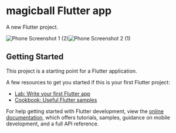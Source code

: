 # magicball Flutter app

A new Flutter project.

![Phone Screenshot 1 (2)](https://github.com/Virang007/MagicBallappFlutter/assets/104147123/e7ff8999-05ba-42ac-bc97-5d441340be5e)![Phone Screenshot 2 (1)](https://github.com/Virang007/MagicBallappFlutter/assets/104147123/3bc70017-6ad3-4fe2-880e-b6caab82624a)



## Getting Started

This project is a starting point for a Flutter application.

A few resources to get you started if this is your first Flutter project:

- [Lab: Write your first Flutter app](https://docs.flutter.dev/get-started/codelab)
- [Cookbook: Useful Flutter samples](https://docs.flutter.dev/cookbook)

For help getting started with Flutter development, view the
[online documentation](https://docs.flutter.dev/), which offers tutorials,
samples, guidance on mobile development, and a full API reference.
